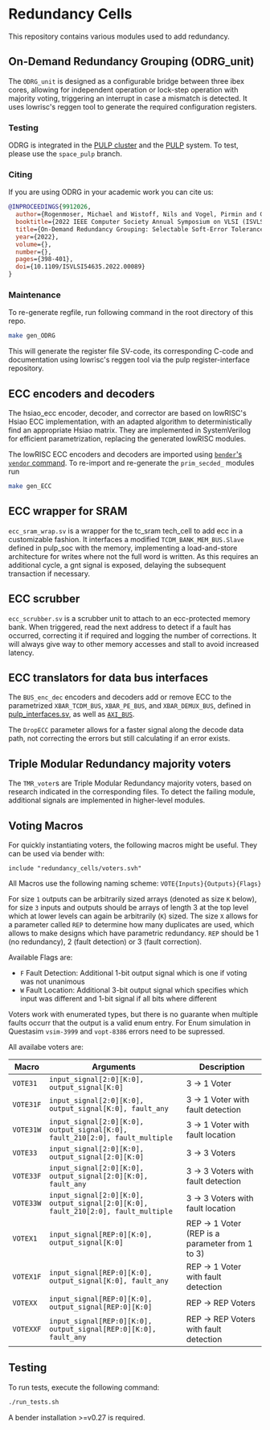 # Redundancy Cells

This repository contains various modules used to add redundancy.

## On-Demand Redundancy Grouping (ODRG_unit)
The `ODRG_unit` is designed as a configurable bridge between three ibex cores, allowing for independent operation or lock-step operation with majority voting, triggering an interrupt in case a mismatch is detected. It uses lowrisc's reggen tool to generate the required configuration registers.

### Testing
ODRG is integrated in the [PULP cluster](https://github.com/pulp-platform/pulp_cluster/tree/space_pulp) and the [PULP](https://github.com/pulp-platform/pulp/tree/space_pulp) system. To test, please use the `space_pulp` branch.

### Citing
If you are using ODRG in your academic work you can cite us:
```BibTeX
@INPROCEEDINGS{9912026,
  author={Rogenmoser, Michael and Wistoff, Nils and Vogel, Pirmin and Gürkaynak, Frank and Benini, Luca},
  booktitle={2022 IEEE Computer Society Annual Symposium on VLSI (ISVLSI)}, 
  title={On-Demand Redundancy Grouping: Selectable Soft-Error Tolerance for a Multicore Cluster}, 
  year={2022},
  volume={},
  number={},
  pages={398-401},
  doi={10.1109/ISVLSI54635.2022.00089}
}
```

### Maintenance

To re-generate regfile, run following command in the root directory of this repo.
```bash
make gen_ODRG
```
This will generate the register file SV-code, its corresponding C-code and documentation using lowrisc's reggen tool via the pulp register-interface repository.

## ECC encoders and decoders
The hsiao_ecc encoder, decoder, and corrector are based on lowRISC's Hsiao ECC implementation, with an adapted algorithm to deterministically find an appropriate Hsiao matrix. They are implemented in SystemVerilog for efficient parametrization, replacing the generated lowRISC modules.

The lowRISC ECC encoders and decoders are imported using [`bender`'s `vendor` command](https://github.com/pulp-platform/bender#vendor-----copy-files-from-dependencies-that-do-not-support-bender). To re-import and re-generate the `prim_secded_` modules run
```bash
make gen_ECC
```

## ECC wrapper for SRAM
`ecc_sram_wrap.sv` is a wrapper for the tc_sram tech_cell to add ecc in a customizable fashion. It interfaces a modified `TCDM_BANK_MEM_BUS.Slave` defined in pulp_soc with the memory, implementing a load-and-store architecture for writes where not the full word is written. As this requires an additional cycle, a gnt signal is exposed, delaying the subsequent transaction if necessary.

## ECC scrubber
`ecc_scrubber.sv` is a scrubber unit to attach to an ecc-protected memory bank. When triggered, read the next address to detect if a fault has occurred, correcting it if required and logging the number of corrections. It will always give way to other memory accesses and stall to avoid increased latency.

## ECC translators for data bus interfaces
The `BUS_enc_dec` encoders and decoders add or remove ECC to the parametrized `XBAR_TCDM_BUS`, `XBAR_PE_BUS`, and `XBAR_DEMUX_BUS`, defined in [pulp_interfaces.sv](https://github.com/micprog/pulp_soc/blob/ibex_update/rtl/components/pulp_interfaces.sv), as well as [`AXI_BUS`](https://github.com/pulp-platform/axi).

The `DropECC` parameter allows for a faster signal along the decode data path, not correcting the errors but still calculating if an error exists.

## Triple Modular Redundancy majority voters
The `TMR_voter`s are Triple Modular Redundancy majority voters, based on research indicated in the corresponding files. To detect the failing module, additional signals are implemented in higher-level modules.

## Voting Macros
For quickly instantiating voters, the following macros might be useful. They can be used via bender with:
```
include "redundancy_cells/voters.svh"
```
All Macros use the following naming scheme:
`VOTE{Inputs}{Outputs}{Flags}`

For size `1` outputs can be arbitrarily sized arrays (denoted as size `K` below), 
for size `3` inputs and outputs should be arrays of length 3 at the top level which at lower levels can again be arbitrarily (`K`) sized. 
The size `X` allows for a parameter called `REP` to determine how many duplicates are used, 
which allows to make designs which have parametric redundancy. 
`REP` should be 1 (no redundancy), 2 (fault detection) or 3 (fault correction).

Available Flags are:
- `F` Fault Detection: Additional 1-bit output signal which is one if voting was not unanimous
- `W` Fault Location: Additional 3-bit output signal which specifies which input was different and 1-bit signal if all bits where different

Voters work with enumerated types, but there is no guarante when multiple faults occurr that the output is a valid enum entry.
For Enum simulation in Questasim `vsim-3999` and `vopt-8386` errors need to be supressed.

All availabe voters are:

| Macro      | Arguments                                                                         | Description                                      |
|------------|-----------------------------------------------------------------------------------|--------------------------------------------------|
| `VOTE31`   | `input_signal[2:0][K:0], output_signal[K:0]`                                      | 3 -> 1 Voter                                     |
| `VOTE31F`  | `input_signal[2:0][K:0], output_signal[K:0], fault_any`                           | 3 -> 1 Voter with fault detection                |
| `VOTE31W`  | `input_signal[2:0][K:0], output_signal[K:0], fault_210[2:0], fault_multiple`      | 3 -> 1 Voter with fault location                 |
| `VOTE33`   | `input_signal[2:0][K:0], output_signal[2:0][K:0]`                                 | 3 -> 3 Voters                                    |
| `VOTE33F`  | `input_signal[2:0][K:0], output_signal[2:0][K:0], fault_any`                      | 3 -> 3 Voters with fault detection               |
| `VOTE33W`  | `input_signal[2:0][K:0], output_signal[2:0][K:0], fault_210[2:0], fault_multiple` | 3 -> 3 Voters with fault location                |
| `VOTEX1`   | `input_signal[REP:0][K:0], output_signal[K:0]`                                    | REP -> 1 Voter (REP is a parameter from 1 to 3)  |
| `VOTEX1F`  | `input_signal[REP:0][K:0], output_signal[K:0], fault_any`                         | REP -> 1 Voter with fault detection              |
| `VOTEXX`   | `input_signal[REP:0][K:0], output_signal[REP:0][K:0]`                             | REP -> REP Voters                                |
| `VOTEXXF`  | `input_signal[REP:0][K:0], output_signal[REP:0][K:0], fault_any`                  | REP -> REP Voters with fault detection           |

## Testing
To run tests, execute the following command:
```bash
./run_tests.sh
```

A bender installation >=v0.27 is required.
